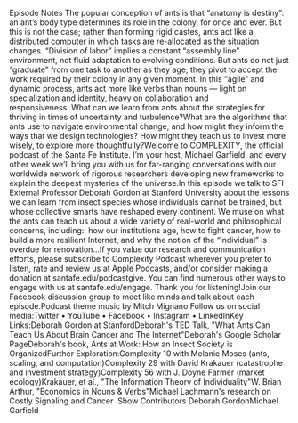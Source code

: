   Episode Notes The popular conception of ants is that “anatomy is destiny”: an ant’s body type determines its role in the colony, for once and ever. But this is not the case; rather than forming rigid castes, ants act like a distributed computer in which tasks are re-allocated as the situation changes. “Division of labor” implies a constant “assembly line” environment, not fluid adaptation to evolving conditions. But ants do not just “graduate” from one task to another as they age; they pivot to accept the work required by their colony in any given moment. In this “agile” and dynamic process, ants act more like verbs than nouns — light on specialization and identity, heavy on collaboration and responsiveness. What can we learn from ants about the strategies for thriving in times of uncertainty and turbulence?What are the algorithms that ants use to navigate environmental change, and how might they inform the ways that we design technologies? How might they teach us to invest more wisely, to explore more thoughtfully?Welcome to COMPLEXITY, the official podcast of the Santa Fe Institute. I’m your host, Michael Garfield, and every other week we’ll bring you with us for far-ranging conversations with our worldwide network of rigorous researchers developing new frameworks to explain the deepest mysteries of the universe.In this episode we talk to SFI External Professor Deborah Gordon at Stanford University about the lessons we can learn from insect species whose individuals cannot be trained, but whose collective smarts have reshaped every continent. We muse on what the ants can teach us about a wide variety of real-world and philosophical concerns, including:  how our institutions age, how to fight cancer, how to build a more resilient Internet, and why the notion of the “individual” is overdue for renovation…If you value our research and communication efforts, please subscribe to Complexity Podcast wherever you prefer to listen, rate and review us at Apple Podcasts, and/or consider making a donation at santafe.edu/podcastgive. You can find numerous other ways to engage with us at santafe.edu/engage. Thank you for listening!Join our Facebook discussion group to meet like minds and talk about each episode.Podcast theme music by Mitch Mignano.Follow us on social media:Twitter • YouTube • Facebook • Instagram • LinkedInKey Links:Deborah Gordon at StanfordDeborah's TED Talk, "What Ants Can Teach Us About Brain Cancer and The Internet"Deborah's Google Scholar PageDeborah's book, Ants at Work: How an Insect Society is OrganizedFurther Exploration:Complexity 10 with Melanie Moses (ants, scaling, and computation)Complexity 29 with David Krakauer (catastrophe and investment strategy)Complexity 56 with J. Doyne Farmer (market ecology)Krakauer, et al., "The Information Theory of Individuality"W. Brian Arthur, "Economics in Nouns & Verbs"Michael Lachmann's research on Costly Signaling and Cancer  Show Contributors Deborah GordonMichael Garfield  